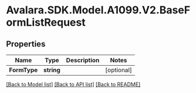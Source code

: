 # Avalara.SDK.Model.A1099.V2.BaseFormListRequest

## Properties

Name | Type | Description | Notes
------------ | ------------- | ------------- | -------------
**FormType** | **string** |  | [optional] 

[[Back to Model list]](../../../README.md#documentation-for-models) [[Back to API list]](../../../README.md#documentation-for-api-endpoints) [[Back to README]](../../../README.md)

